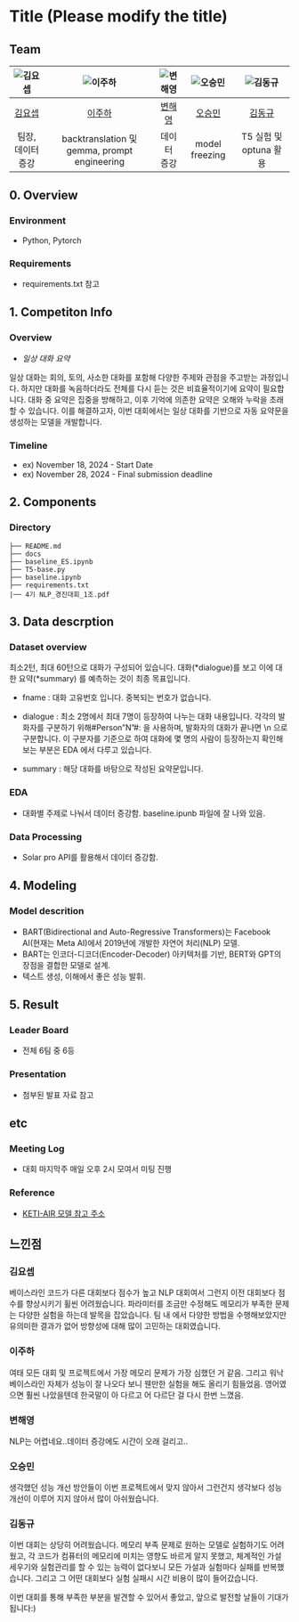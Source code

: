 # Title (Please modify the title)
## Team

| ![김요셉](https://avatars.githubusercontent.com/u/175805693?v=4) | ![이주하](https://avatars.githubusercontent.com/u/45289805?v=4) | ![변해영](https://avatars.githubusercontent.com/u/165775145?v=4) | ![오승민](https://avatars.githubusercontent.com/u/177705512?v=4) | ![김동규](https://avatars.githubusercontent.com/u/102230809?v=4) |
| :--------------------------------------------------------------: | :--------------------------------------------------------------: | :--------------------------------------------------------------: | :--------------------------------------------------------------: | :--------------------------------------------------------------: |
|            [김요셉](https://github.com/sebi0334)             |            [이주하](https://github.com/jl3725)             |            [변해영](https://github.com/jenny20240401)             |            [오승민](https://github.com/Pluto-ai)             |            [김동규](https://github.com/Lumiere001)             |
|                            팀장, 데이터 증강                              |                            backtranslation 및 gemma, prompt engineering                              |                            데이터 증강                             |                            model freezing                             |                            T5 실험 및 optuna 활용                             |

## 0. Overview
### Environment
- Python, Pytorch

### Requirements
- requirements.txt 참고

## 1. Competiton Info

### Overview

- _일상 대화 요약_

일상 대화는 회의, 토의, 사소한 대화를 포함해 다양한 주제와 관점을 주고받는 과정입니다. 
하지만 대화를 녹음하더라도 전체를 다시 듣는 것은 비효율적이기에 요약이 필요합니다. 
대화 중 요약은 집중을 방해하고, 이후 기억에 의존한 요약은 오해와 누락을 초래할 수 있습니다. 
이를 해결하고자, 이번 대회에서는 일상 대화를 기반으로 자동 요약문을 생성하는 모델을 개발합니다.


### Timeline

- ex) November 18, 2024 - Start Date
- ex) November 28, 2024 - Final submission deadline

## 2. Components

### Directory

```
├── README.md
├── docs
├── baseline_ES.ipynb
├── T5-base.py
├── baseline.ipynb
├── requirements.txt
|── 4기 NLP_경진대회_1조.pdf
```

## 3. Data descrption

### Dataset overview

최소2턴, 최대 60턴으로 대화가 구성되어 있습니다. 대화(*dialogue)를 보고 이에 대한 요약(*summary) 를 예측하는 것이 최종 목표입니다.

- fname : 대화 고유번호 입니다. 중복되는 번호가 없습니다.

- dialogue : 최소 2명에서 최대 7명이 등장하여 나누는 대화 내용입니다. 각각의 발화자를 구분하기 위해#Person”N”#: 을 사용하며, 발화자의 대화가 끝나면 \n 으로 구분합니다. 이 구분자를 기준으로 하여 대화에 몇 명의 사람이 등장하는지 확인해보는 부분은 EDA 에서 다루고 있습니다.

- summary : 해당 대화를 바탕으로 작성된 요약문입니다.

### EDA

- 대화별 주제로 나눠서 데이터 증강함. baseline.ipunb 파일에 잘 나와 있음.

### Data Processing

- Solar pro API를 활용해서 데이터 증강함.

## 4. Modeling

### Model descrition

- BART(Bidirectional and Auto-Regressive Transformers)는 Facebook AI(현재는 Meta AI)에서 2019년에 개발한 자연어 처리(NLP) 모델.
- BART는 인코더-디코더(Encoder-Decoder) 아키텍처를 기반, BERT와 GPT의 장점을 결합한 모델로 설계. 
- 텍스트 생성, 이해에서 좋은 성능 발휘.

## 5. Result

### Leader Board

- 전체 6팀 중 6등

### Presentation

- 첨부된 발표 자료 참고

## etc

### Meeting Log

- 대회 마지막주 매일 오후 2시 모여서 미팅 진행

### Reference

- [KETI-AIR 모델 참고 주소](https://huggingface.co/KETI-AIR/ke-t5-base)

## 느낀점

### 김요셉

베이스라인 코드가 다른 대회보다 점수가 높고 NLP 대회여서 그런지 이전 대회보다 점수를 향상시키기 휠씬 어려웠습니다. 파라미터를 조금만 수정해도 메모리가 부족한 문제는 다양한 실험을 하는데 발목을 잡았습니다. 팀 내 에서 다양한 방법을 수행해보았지만 유의미한 결과가 없어 방향성에 대해 많이 고민하는 대회였습니다. 

### 이주하

여태 모든 대회 및 프로젝트에서 가장 메모리 문제가 가장 심했던 거 같음. 그리고 워낙 베이스라인 자체가 성능이 잘 나오다 보니 웬만한 실험을 해도 올리기 힘들었음. 영어였으면 훨씬 나았을텐데 한국말이 아 다르고 어 다르단 걸 다시 한번 느꼈음.

### 변해영

NLP는 어렵네요..데이터 증강에도 시간이 오래 걸리고..

### 오승민

생각했던 성능 개선 방안들이 이번 프로젝트에서 맞지 않아서 그런건지 생각보다 성능 개선이 이루어 지지 않아서 많이 아쉬웠습니다.

### 김동규

이번 대회는 상당히 어려웠습니다. 메모리 부족 문제로 원하는 모델로 실험하기도 어려웠고, 각 코드가 컴퓨터의 메모리에 미치는 영향도 바르게 알지 못했고, 체계적인 가설 세우기와 실험관리를 할 수 있는 능력이 없다보니 모든 가설과 실험마다 실패를 반복했습니다. 그리고 그 어떤 대회보다 실험 실패시 시간 비용이 많이 들어갔습니다.

이번 대회를 통해 부족한 부분을 발견할 수 있어서 좋았고, 앞으로 발전할 날들이 기대가 됩니다:)